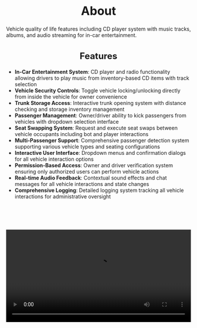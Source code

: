 <h1 style="text-align:center; font-size:2rem; font-weight:bold;">About</h1>

Vehicle quality of life features including CD player system with music tracks, albums, and audio streaming for in-car entertainment.

<h2 style="text-align:center; font-size:1.5rem; font-weight:bold;">Features</h2>

- **In-Car Entertainment System**: CD player and radio functionality allowing drivers to play music from inventory-based CD items with track selection
- **Vehicle Security Controls**: Toggle vehicle locking/unlocking directly from inside the vehicle for owner convenience
- **Trunk Storage Access**: Interactive trunk opening system with distance checking and storage inventory management
- **Passenger Management**: Owner/driver ability to kick passengers from vehicles with dropdown selection interface
- **Seat Swapping System**: Request and execute seat swaps between vehicle occupants including bot and player interactions
- **Multi-Passenger Support**: Comprehensive passenger detection system supporting various vehicle types and seating configurations
- **Interactive User Interface**: Dropdown menus and confirmation dialogs for all vehicle interaction options
- **Permission-Based Access**: Owner and driver verification system ensuring only authorized users can perform vehicle actions
- **Real-time Audio Feedback**: Contextual sound effects and chat messages for all vehicle interactions and state changes
- **Comprehensive Logging**: Detailed logging system tracking all vehicle interactions for administrative oversight

<br><br>

<p align="center">
  <video width="1200" style="max-width:100%; margin-bottom: 40px; margin-top: 20px;" controls>
    <source src="https://bleonheart.github.io/assets/CarOptions.mp4" type="video/mp4">
    Your browser does not support the video tag.
  </video>
</p>

<br><br>
